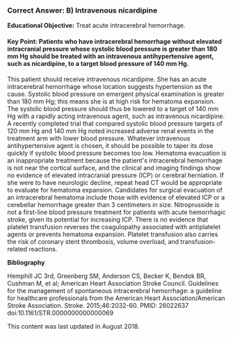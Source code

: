 
### Correct Answer: B) Intravenous nicardipine 

**Educational Objective:** Treat acute intracerebral hemorrhage.

#### **Key Point:** Patients who have intracerebral hemorrhage without elevated intracranial pressure whose systolic blood pressure is greater than 180 mm Hg should be treated with an intravenous antihypertensive agent, such as nicardipine, to a target blood pressure of 140 mm Hg.

This patient should receive intravenous nicardipine. She has an acute intracerebral hemorrhage whose location suggests hypertension as the cause. Systolic blood pressure on emergent physical examination is greater than 180 mm Hg; this means she is at high risk for hematoma expansion. The systolic blood pressure should thus be lowered to a target of 140 mm Hg with a rapidly acting intravenous agent, such as intravenous nicardipine. A recently completed trial that compared systolic blood pressure targets of 120 mm Hg and 140 mm Hg noted increased adverse renal events in the treatment arm with lower blood pressure. Whatever intravenous antihypertensive agent is chosen, it should be possible to taper its dose quickly if systolic blood pressure becomes too low.
Hematoma evacuation is an inappropriate treatment because the patient's intracerebral hemorrhage is not near the cortical surface, and the clinical and imaging findings show no evidence of elevated intracranial pressure (ICP) or cerebral herniation. If she were to have neurologic decline, repeat head CT would be appropriate to evaluate for hematoma expansion. Candidates for surgical evacuation of an intracerebral hematoma include those with evidence of elevated ICP or a cerebellar hemorrhage greater than 3 centimeters in size.
Nitroprusside is not a first-line blood pressure treatment for patients with acute hemorrhagic stroke, given its potential for increasing ICP.
There is no evidence that platelet transfusion reverses the coagulopathy associated with antiplatelet agents or prevents hematoma expansion. Platelet transfusion also carries the risk of coronary stent thrombosis, volume overload, and transfusion-related reactions.

**Bibliography**

Hemphill JC 3rd, Greenberg SM, Anderson CS, Becker K, Bendok BR, Cushman M, et al; American Heart Association Stroke Council. Guidelines for the management of spontaneous intracerebral hemorrhage: a guideline for healthcare professionals from the American Heart Association/American Stroke Association. Stroke. 2015;46:2032-60. PMID: 26022637 doi:10.1161/STR.0000000000000069

This content was last updated in August 2018.